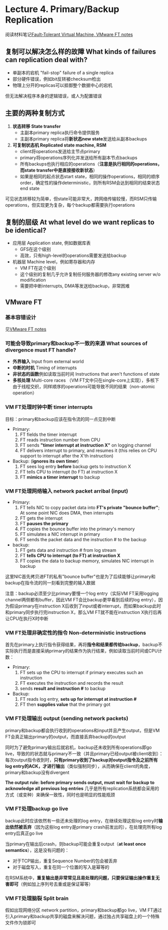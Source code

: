 # Lecture 4. Primary/Backup Replication

阅读材料笔记[Fault-Tolerant Virtual Machine, VMware FT notes](Fault_Tolerant_VM.md)

## 复制可以解决怎么样的故障 What kinds of failures can replication deal with?

- 单副本的宕机 "fail-stop" failure of a single replica
- 部分硬件错误，例如bit反转被checksum检出
- 物理上分开的replicas可以抵御整个数据中心的宕机

但无法解决程序本身的逻辑错误，或人为配置错误

## 主要的两种复制方式

1. **状态转移 State transfer**
   - 主副本primary replica执行命令提供服务
   - 主副本primary replica将**新状态new state**发送给从副本backups
2. **可复制状态机 Replicated state machine, RSM**
   - client将operations发送给主节点primary
   - primary将operations序列化并发送给所有副本节点backups
   - 所有backups也执行相应的operations（**注意是执行相同的operations，而state transfer中是直接接收新状态**）
   - 如果是相同的起点状态start state，相同的操作operations，相同的顺序order，确定性的操作deterministic，则所有RSM会达到相同的结束状态end state

可见状态转移较为简单，但state可能非常大，跨网络传输较慢，而RSM只传输operations，但实现更为复杂，每个backup都需要执行operations

## 复制的层级 At what level do we want replicas to be identical?

- 应用层 Application state, 例如数据库表
  - GFS在这个级别
  - 高效，只有high-level的operations需要发送给backup
- 机器层 Machine level，例如寄存器和内存
  - VM FT在这个级别
  - 这个级别的复制几乎允许复制任何服务器的修改any existing server w/o modification
  - 需要把中断interrupts, DMA等发送给backup，非常困难

## VMware FT

### 基本容错设计

见[VMware FT notes](Fault_Tolerant_VM.md)

### 可能会导致primary和backup不一致的来源 What sources of divergence must FT handle?

- **外界输入** Input from external world
- **中断的时机** Timing of interrupts
- **非状态的函数**例如读取当前时间 Instructions that aren't functions of state
- **多核处理** Multi-core races （VM FT文中只在single-core上实现），多核下由于线程交织，同样顺序的operations可能导致不同的结果（non-atomic operation）

### VM FT处理时钟中断 timer interrupts

目标：primary和backup应该在指令流的同一点见到中断

- Primary:
  1. FT fields the timer interrupt
  2. FT reads instruction number from CPU
  3. FT sends **"timer interrupt at instruction X"** on logging channel
  4. FT delivers interrupt to primary, and resumes it (this relies on CPU support to interrupt after the X'th instruction)
- Backup: (**ignores its own timer**)
  1. FT sees log entry **before** backup gets to instruction X
  2. FT tells CPU to interrupt (to FT) at instruction X
  3. FT **mimics a timer interrupt** to backup

### VM FT处理网络输入 network packet arribal (input)

- Primary:
  1. FT tells NIC to copy packet data into **FT's private "bounce buffer"**; At some point NIC does DMA, then interrupts
  2. FT gets the interrupt
  3. FT **pauses the primary**
  4. FT copies the bounce buffer into the primary's memory
  5. FT simulates a NIC interrupt in primary
  6. FT sends the packet data and the instruction # to the backup
- backup:
  1. FT gets data and instruction # from log stream
  2. FT **tells CPU to interrupt (to FT) at instruction X**
  3. FT copies the data to backup memory, simulates NIC interrupt in backup

这里NIC首先拷贝进FT的私有"bounce buffer"也是为了后续能够让primary和backup在指令流的同一刻看到完整的输入数据

注意：backup必须至少比primary要慢一个log entry（实际VM FT采用logging channel两侧都有buffer，因此VM FT会比backup更早看到后续的log entry），因为假设primary在instruction X后收到了input或者interrupt，而如果backup此时和primary同步执行完instruction X，那么VM FT就不能在instruction X执行后再让CPU在执行X时中断

### VM FT处理非确定性的指令 Non-deterministic instructions

首先在primary上执行指令获得结果，再将**指令和结果都传给backup**，backup不实际执行而是直接采纳primary的结果作为执行结果，例如读取当前时间或CPU计数：

- Primary:
  1. FT sets up the CPU to interrupt if primary executes such an instruction
  2. FT executes the instruction and records the result
  3. sends **result and instruction #** to backup
- Backup:
  1. FT reads log entry, **sets up for interrupt at instruction #**
  2. FT then **supplies value** that the primary got

### VM FT处理输出 output (sending network packets)

primary和backup都会执行收到的operations和input并且产生output，但是VM FT会真正输出primary的output，而直接丢弃backup的output

同时为了避免primary输出后就宕机，backup还未收到所有operations即go live，导致的的状态就与primary不一致（并且primary已经output被client收到）：每次output指令收到时，**只有primary收到了backup对output指令及之前所有log entry的ACK，才进行输出**（类似强制同步），从而确保在client的角度，primary和backup没有divergent

**The output rule: before primary sends output, must wait for backup to acknowledge all previous log entries** 几乎是所有replication系统都会采用的方式（或变种）来确保一致性，同时也是明显的性能瓶颈

### VM FT处理backup go live

backup此时应该依然有一些还未处理的log entry，在继续处理这些log entry时**输出依然被丢弃**（因为这些log entry是primary crash前发出的），在处理完所有log entry后真正go live

当primary在输出后crash，则backup可能会重复output（**at least once semantics**），这是没有问题的：

- 对于TCP输出，重复Sequence Number的包会被丢弃
- 对于磁盘写入，重复在同一个位置的写入是幂等的

在RSM系统中，**重复输出是非常常见且易处理的问题，只要保证输出操作重复无害即可**（例如加上序列号去重或是保证幂等）

### VM FT处理脑裂 Split brain

假如出现网络分区 network partition，primary和backup都go live，VM FT通过引入primary和backup共享的磁盘来解决问题，通过独占共享磁盘上的一个特殊文件作为锁即可
